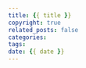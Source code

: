 ```yaml
---
title: {{ title }}
copyright: true
related_posts: false
categories: 
tags: 
date: {{ date }}
---
```

